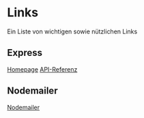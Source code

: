 # Links
Ein Liste von wichtigen sowie nützlichen Links

## Express
[Homepage](https://expressjs.com)
[API-Referenz](https://expressjs.com/de/4x/api.html)


## Nodemailer
[Nodemailer](https://nodemailer.com)
